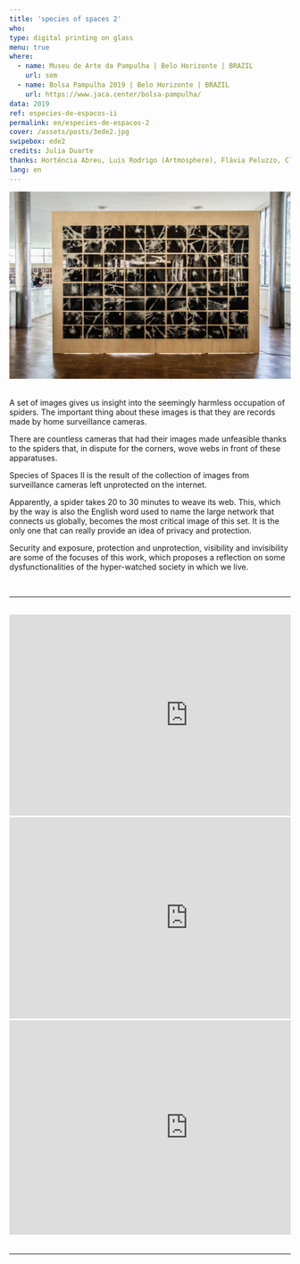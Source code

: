 ```yaml
---
title: 'species of spaces 2'
who: 
type: digital printing on glass
menu: true
where: 
  - name: Museu de Arte da Pampulha | Belo Horizonte | BRAZIL
    url: sem
  - name: Bolsa Pampulha 2019 | Belo Horizonte | BRAZIL
    url: https://www.jaca.center/bolsa-pampulha/
data: 2019
ref: especies-de-espacos-ii
permalink: en/especies-de-espacos-2
cover: /assets/posts/3ede2.jpg
swipebox: ede2
credits: Julia Duarte
thanks: Hortência Abreu, Luis Rodrigo (Artmosphere), Flávia Peluzzo, Clarice G. Lacerda, Félix Blume, Flaviana Lassan, Julia Mesquita, Francisca Caporalli, Monica Hoff.
lang: en
---
```


<img src="../assets/posts/especiesdeespacosii.jpg" class="img-border">
<br><br>


A set of images gives us insight into the seemingly harmless occupation of spiders. The important thing about these images is that they are records made by home surveillance cameras.

There are countless cameras that had their images made unfeasible thanks to the spiders that, in dispute for the corners, wove webs in front of these apparatuses.

Species of Spaces II is the result of the collection of images from surveillance cameras left unprotected on the internet.

Apparently, a spider takes 20 to 30 minutes to weave its web. This, which by the way is also the English word used to name the large network that connects us globally, becomes the most critical image of this set. It is the only one that can really provide an idea of privacy and protection.

Security and exposure, protection and unprotection, visibility and invisibility are some of the focuses of this work, which proposes a reflection on some dysfunctionalities of the hyper-watched society in which we live.

<br>

---

<br>
<div class="row">
  <div class="column">
        <div class="video-wrapper-side video-wrapper-16x9">
            <iframe src="https://player.vimeo.com/video/358614507?autoplay=1" width="640" height="360" frameborder="0" allow="autoplay; fullscreen" allowfullscreen></iframe>
        </div>
   </div>
    <div class="column">
        <div class="video-wrapper-side video-wrapper-16x9">
           <iframe src="https://player.vimeo.com/video/358613759?autoplay=1" width="640" height="360" frameborder="0" allow="autoplay; fullscreen" allowfullscreen></iframe>
        </div>
    </div>
    <div class="column">
        <div class="video-wrapper-side video-wrapper-16x9">
            <iframe src="https://player.vimeo.com/video/358613381?autoplay=1" width="640" height="384" frameborder="0" allow="autoplay; fullscreen" allowfullscreen></iframe>
        </div>
    </div>
    </div>
<br>


---

<br>